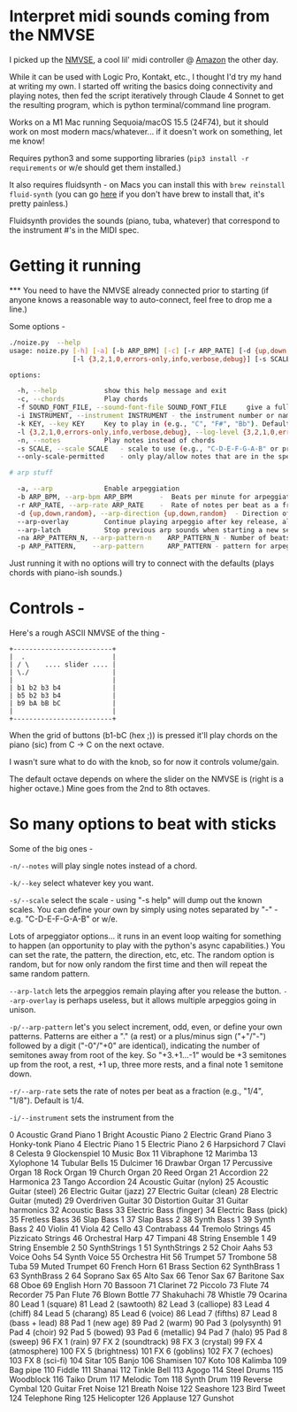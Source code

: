 
Interpret midi sounds coming from the NMVSE
====

I picked up the [NMVSE](https://thisisnoiseinc.com/products/nmsve-order), a cool lil' midi controller @ [Amazon](https://www.amazon.com/NMSVE-this-NOISE-inc-controller/dp/B0CXF6QNY2) the other day.

While it can be used with Logic Pro, Kontakt, etc., I thought I'd try my hand at writing my own. I started off writing the basics doing connectivity and playing notes, then fed the script iteratively through Claude 4 Sonnet to get the resulting program, which is python terminal/command line program.

Works on a M1 Mac running Sequoia/macOS 15.5 (24F74), but it should work on most modern macs/whatever... if it doesn't work on something, let me know!

Requires python3 and some supporting libraries (``pip3 install -r requirements`` or w/e should get them installed.)

It also requires fluidsynth - on Macs you can install this with ``brew reinstall fluid-synth`` (you can go [here](https://brew.sh/) if you don't have brew to install that, it's pretty painless.)

Fluidsynth provides the sounds (piano, tuba, whatever) that correspond to the instrument #'s in the MIDI spec.


Getting it running
====

*** You need to have the NMVSE already connected prior to starting (if anyone knows a reasonable way to auto-connect, feel free to drop me a line.)

Some options -

```bash
./noize.py  --help
usage: noize.py [-h] [-a] [-b ARP_BPM] [-c] [-r ARP_RATE] [-d {up,down,random}] [--arp-overlay] [--arp-latch] [-n] [-na ARP_PATTERN_N] [-p ARP_PATTERN] [-f SOUND_FONT_FILE] [-i INSTRUMENT] [-k KEY]
                [-l {3,2,1,0,errors-only,info,verbose,debug}] [-s SCALE] [--only-scale-permitted]

options:

  -h, --help            show this help message and exit
  -c, --chords          Play chords
  -f SOUND_FONT_FILE, --sound-font-file SOUND_FONT_FILE     give a full path to an alternate SF2 file
  -i INSTRUMENT, --instrument INSTRUMENT - the instrument number or name to use
  -k KEY, --key KEY     Key to play in (e.g., "C", "F#", "Bb"). Default is C
  -l {3,2,1,0,errors-only,info,verbose,debug}, --log-level {3,2,1,0,errors-only,info,verbose,debug}    - Logging level (0/errors-only, 1/debug, 2/verbose, 3/info)
  -n, --notes           Play notes instead of chords
  -s SCALE, --scale SCALE   - scale to use (e.g., "C-D-E-F-G-A-B" or predefined scale name)
  --only-scale-permitted    - only play/allow notes that are in the specified scale

# arp stuff

  -a, --arp             Enable arpeggiation
  -b ARP_BPM, --arp-bpm ARP_BPM       -  Beats per minute for arpeggiation (default: 120)
  -r ARP_RATE, --arp-rate ARP_RATE    -  Rate of notes per beat as a fraction (e.g., "1/4", "1/8"). Default is 1/4.
  -d {up,down,random}, --arp-direction {up,down,random}  - Direction of arpeggiation (default: up)
  --arp-overlay         Continue playing arpeggio after key release, allowing multiple arps to overlap
  --arp-latch           Stop previous arp sounds when starting a new sequence
  -na ARP_PATTERN_N, --arp-pattern-n    ARP_PATTERN_N - Number of beats in arp pattern (default: 4)
  -p ARP_PATTERN,    --arp-pattern      ARP_PATTERN - pattern for arpeggiation (e.g., "+3.+1...-1.+2+3" or "increment", "odd", "even")

```
Just running it with no options will try to connect with the defaults (plays chords with piano-ish sounds.)

Controls -
====
Here's a rough ASCII NMVSE of the thing -

```
+-------------------------+
|  .                      |
| / \    .... slider .... |
| \./                     |
|                         |
| b1 b2 b3 b4             |
| b5 b2 b3 b4             |
| b9 bA bB bC             |
|                         |
+-------------------------+
```
When the grid of buttons (b1-bC (hex ;)) is pressed it'll play chords on the piano (sic) from C -> C on the next octave.

I wasn't sure what to do with the knob, so for now it controls volume/gain.

The default octave depends on where the slider on the NMVSE is (right is a higher octave.) Mine goes from the 2nd to 8th octaves.

So many options to beat with sticks
=====

Some of the big ones -

``-n/--notes`` will play single notes instead of a chord.

``-k/--key`` select whatever key you want.

``-s/--scale`` select the scale - using "-s help" will dump out the known scales. You can define your own by simply using notes separated by "-" - e.g. "C-D-E-F-G-A-B" or w/e.

Lots of arpeggiator options... it runs in an event loop waiting for something to happen (an opportunity to play with the python's async capabilities.) You can set the rate, the pattern, the direction, etc, etc. The random option is random, but for now only random the first time and then will repeat the same random pattern.

``--arp-latch`` lets the arpeggios remain playing after you release the button.
``--arp-overlay`` is perhaps useless, but it allows multiple arpeggios going in unison.

``-p/--arp-pattern`` let's you select increment, odd, even, or define your own patterns. Patterns are either a "." (a rest) or a plus/minus sign ("+"/"-") followed by a digit ("-0"/"+0" are identical), indicating the number of semitones away from root of the key. So "+3.+1...-1" would be +3 semitones up from the root, a rest, +1 up, three more rests, and a final note 1 semitone down.

``-r/--arp-rate`` sets the rate of notes per beat as a fraction (e.g., "1/4", "1/8"). Default is 1/4.

``-i/--instrument`` sets the instrument from the

 0 Acoustic Grand Piano
 1 Bright Acoustic Piano
 2 Electric Grand Piano
 3 Honky-tonk Piano
 4 Electric Piano 1
 5 Electric Piano 2
 6 Harpsichord
 7 Clavi
 8 Celesta
 9 Glockenspiel
10 Music Box
11 Vibraphone
12 Marimba
13 Xylophone
14 Tubular Bells
15 Dulcimer
16 Drawbar Organ
17 Percussive Organ
18 Rock Organ
19 Church Organ
20 Reed Organ
21 Accordion
22 Harmonica
23 Tango Accordion
24 Acoustic Guitar (nylon)
25 Acoustic Guitar (steel)
26 Electric Guitar (jazz)
27 Electric Guitar (clean)
28 Electric Guitar (muted)
29 Overdriven Guitar
30 Distortion Guitar
31 Guitar harmonics
32 Acoustic Bass
33 Electric Bass (finger)
34 Electric Bass (pick)
35 Fretless Bass
36 Slap Bass 1
37 Slap Bass 2
38 Synth Bass 1
39 Synth Bass 2
40 Violin
41 Viola
42 Cello
43 Contrabass
44 Tremolo Strings
45 Pizzicato Strings
46 Orchestral Harp
47 Timpani
48 String Ensemble 1
49 String Ensemble 2
50 SynthStrings 1
51 SynthStrings 2
52 Choir Aahs
53 Voice Oohs
54 Synth Voice
55 Orchestra Hit
56 Trumpet
57 Trombone
58 Tuba
59 Muted Trumpet
60 French Horn
61 Brass Section
62 SynthBrass 1
63 SynthBrass 2
64 Soprano Sax
65 Alto Sax
66 Tenor Sax
67 Baritone Sax
68 Oboe
69 English Horn
70 Bassoon
71 Clarinet
72 Piccolo
73 Flute
74 Recorder
75 Pan Flute
76 Blown Bottle
77 Shakuhachi
78 Whistle
79 Ocarina
80 Lead 1 (square)
81 Lead 2 (sawtooth)
82 Lead 3 (calliope)
83 Lead 4 (chiff)
84 Lead 5 (charang)
85 Lead 6 (voice)
86 Lead 7 (fifths)
87 Lead 8 (bass + lead)
88 Pad 1 (new age)
89 Pad 2 (warm)
90 Pad 3 (polysynth)
91 Pad 4 (choir)
92 Pad 5 (bowed)
93 Pad 6 (metallic)
94 Pad 7 (halo)
95 Pad 8 (sweep)
96 FX 1 (rain)
97 FX 2 (soundtrack)
98 FX 3 (crystal)
99 FX 4 (atmosphere)
100 FX 5 (brightness)
101 FX 6 (goblins)
102 FX 7 (echoes)
103 FX 8 (sci-fi)
104 Sitar
105 Banjo
106 Shamisen
107 Koto
108 Kalimba
109 Bag pipe
110 Fiddle
111 Shanai
112 Tinkle Bell
113 Agogo
114 Steel Drums
115 Woodblock
116 Taiko Drum
117 Melodic Tom
118 Synth Drum
119 Reverse Cymbal
120 Guitar Fret Noise
121 Breath Noise
122 Seashore
123 Bird Tweet
124 Telephone Ring
125 Helicopter
126 Applause
127 Gunshot

